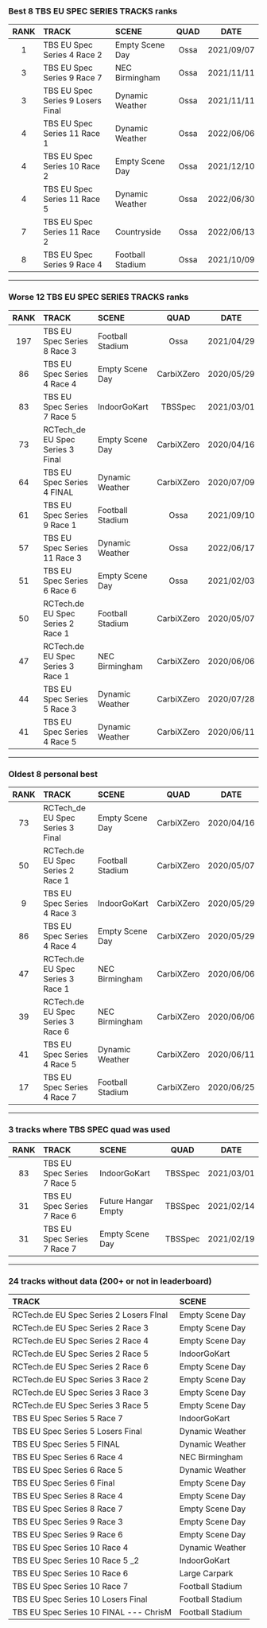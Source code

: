 ### Best 8 TBS EU SPEC SERIES TRACKS ranks
|RANK|TRACK|SCENE|QUAD|DATE|
|:---:|:---|:---|:---:|:---:|
|1|TBS EU Spec Series 4 Race 2|Empty Scene Day|Ossa|2021/09/07|
|3|TBS EU Spec Series 9 Race 7|NEC Birmingham|Ossa|2021/11/11|
|3|TBS EU Spec Series 9 Losers Final|Dynamic Weather|Ossa|2021/11/11|
|4|TBS EU Spec Series 11 Race 1|Dynamic Weather|Ossa|2022/06/06|
|4|TBS EU Spec Series 10 Race 2|Empty Scene Day|Ossa|2021/12/10|
|4|TBS EU Spec Series 11 Race 5|Dynamic Weather|Ossa|2022/06/30|
|7|TBS EU Spec Series 11 Race 2|Countryside|Ossa|2022/06/13|
|8|TBS EU Spec Series 9 Race 4|Football Stadium|Ossa|2021/10/09|
---
### Worse 12 TBS EU SPEC SERIES TRACKS ranks
|RANK|TRACK|SCENE|QUAD|DATE|
|:---:|:---|:---|:---:|:---:|
|197|TBS EU Spec Series 8 Race 3|Football Stadium|Ossa|2021/04/29|
|86|TBS EU Spec Series 4 Race 4|Empty Scene Day|CarbiXZero|2020/05/29|
|83|TBS EU Spec Series 7 Race 5|IndoorGoKart|TBSSpec|2021/03/01|
|73|RCTech_de EU Spec Series 3 Final|Empty Scene Day|CarbiXZero|2020/04/16|
|64|TBS EU Spec Series 4 FINAL|Dynamic Weather|CarbiXZero|2020/07/09|
|61|TBS EU Spec Series 9 Race 1|Football Stadium|Ossa|2021/09/10|
|57|TBS EU Spec Series 11 Race 3|Dynamic Weather|Ossa|2022/06/17|
|51|TBS EU Spec Series 6 Race 6|Empty Scene Day|Ossa|2021/02/03|
|50|RCTech.de EU Spec Series 2 Race 1|Football Stadium|CarbiXZero|2020/05/07|
|47|RCTech.de EU Spec Series 3 Race 1|NEC Birmingham|CarbiXZero|2020/06/06|
|44|TBS EU Spec Series 5 Race 3|Dynamic Weather|CarbiXZero|2020/07/28|
|41|TBS EU Spec Series 4 Race 5|Dynamic Weather|CarbiXZero|2020/06/11|
---
### Oldest 8 personal best
|RANK|TRACK|SCENE|QUAD|DATE|
|:---:|:---|:---|:---:|:---:|
|73|RCTech_de EU Spec Series 3 Final|Empty Scene Day|CarbiXZero|2020/04/16|
|50|RCTech.de EU Spec Series 2 Race 1|Football Stadium|CarbiXZero|2020/05/07|
|9|TBS EU Spec Series 4 Race 3|IndoorGoKart|CarbiXZero|2020/05/29|
|86|TBS EU Spec Series 4 Race 4|Empty Scene Day|CarbiXZero|2020/05/29|
|47|RCTech.de EU Spec Series 3 Race 1|NEC Birmingham|CarbiXZero|2020/06/06|
|39|RCTech.de EU Spec Series 3 Race 6|NEC Birmingham|CarbiXZero|2020/06/06|
|41|TBS EU Spec Series 4 Race 5|Dynamic Weather|CarbiXZero|2020/06/11|
|17|TBS EU Spec Series 4 Race 7|Football Stadium|CarbiXZero|2020/06/25|
---
### 3 tracks where TBS SPEC quad was used
|RANK|TRACK|SCENE|QUAD|DATE|
|:---:|:---|:---|:---:|:---:|
|83|TBS EU Spec Series 7 Race 5|IndoorGoKart|TBSSpec|2021/03/01|
|31|TBS EU Spec Series 7 Race 6|Future Hangar Empty|TBSSpec|2021/02/14|
|31|TBS EU Spec Series 7 Race 7|Empty Scene Day|TBSSpec|2021/02/19|
---
### 24 tracks without data (200+ or not in leaderboard)
|TRACK|SCENE|
|:---|:---|
|RCTech.de EU Spec Series 2 Losers FInal|Empty Scene Day|
|RCTech.de EU Spec Series 2 Race 3|Empty Scene Day|
|RCTech.de EU Spec Series 2 Race 4|Empty Scene Day|
|RCTech.de EU Spec Series 2 Race 5|IndoorGoKart|
|RCTech.de EU Spec Series 2 Race 6|Empty Scene Day|
|RCTech.de EU Spec Series 3 Race 2|Empty Scene Day|
|RCTech.de EU Spec Series 3 Race 3|Empty Scene Day|
|RCTech.de EU Spec Series 3 Race 5|Empty Scene Day|
|TBS EU Spec Series 5 Race 7|IndoorGoKart|
|TBS EU Spec Series 5 Losers Final|Dynamic Weather|
|TBS EU Spec Series 5 FINAL|Dynamic Weather|
|TBS EU Spec Series 6 Race 4|NEC Birmingham|
|TBS EU Spec Series 6 Race 5|Dynamic Weather|
|TBS EU Spec Series 6 Final|Empty Scene Day|
|TBS EU Spec Series 8 Race 4|Empty Scene Day|
|TBS EU Spec Series 8 Race 7|Empty Scene Day|
|TBS EU Spec Series 9 Race 3|Empty Scene Day|
|TBS EU Spec Series 9 Race 6|Empty Scene Day|
|TBS EU Spec Series 10 Race 4|Dynamic Weather|
|TBS EU Spec Series 10 Race 5 _2|IndoorGoKart|
|TBS EU Spec Series 10 Race 6|Large Carpark|
|TBS EU Spec Series 10 Race 7|Football Stadium|
|TBS EU Spec Series 10 Losers Final|Football Stadium|
|TBS EU Spec Series 10 FINAL --- ChrisM|Football Stadium|
